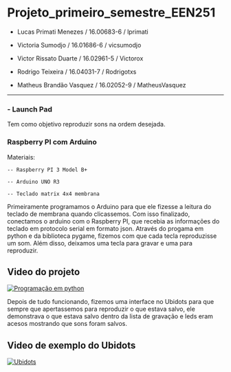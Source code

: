 # Projeto_primeiro_semestre_EEN251

- Lucas Primati Menezes / 16.00683-6 / lprimati 

- Victoria Sumodjo / 16.01686-6 / vicsumodjo 

- Victor Rissato Duarte / 16.02961-5 / Victorox 

- Rodrigo Teixeira / 16.04031-7 / Rodrigotxs 

- Matheus Brandão Vasquez / 16.02052-9 / MatheusVasquez

-------------------------------------------------------------------

### - Launch Pad

  Tem como objetivo reproduzir sons na ordem desejada.
  

### Raspberry PI com Arduino

  Materiais: 
  
    -- Raspberry PI 3 Model B+
    
    -- Arduino UNO R3
    
    -- Teclado matrix 4x4 membrana
    
Primeiramente programamos o Arduino para que ele fizesse a leitura do teclado de membrana quando clicassemos.
Com isso finalizado, conectamos o arduino com o Raspberry PI, que recebia as informações do teclado em protocolo serial em formato json.
Através do progama em python e da biblioteca pygame, fizemos com que cada tecla reproduzisse um som. Além disso, deixamos uma tecla para gravar e uma para reproduzir.

## Video do projeto
[![Programação em python](http://img.youtube.com/vi/HFNnqhk_Cmc/0.jpg)](http://www.youtube.com/watch?v=HFNnqhk_Cmc "Programação em python finalizada")

Depois de tudo funcionando, fizemos uma interface no Ubidots para que sempre que apertassemos para reproduzir o que estava salvo, ele demonstrava o que estava salvo dentro da lista de gravação e leds eram acesos mostrando que sons foram salvos.

## Video de exemplo do Ubidots
[![Ubidots](http://img.youtube.com/vi/7rjObygRdwQ/0.jpg)](http://www.youtube.com/watch?v=7rjObygRdwQ "Ubitos finalizado")


